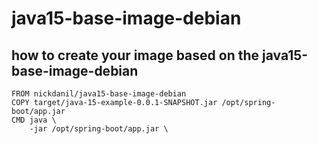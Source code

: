 # java15-base-image-debian

## how to create your image based on the java15-base-image-debian
```
FROM nickdanil/java15-base-image-debian
COPY target/java-15-example-0.0.1-SNAPSHOT.jar /opt/spring-boot/app.jar
CMD java \
    -jar /opt/spring-boot/app.jar \
```
